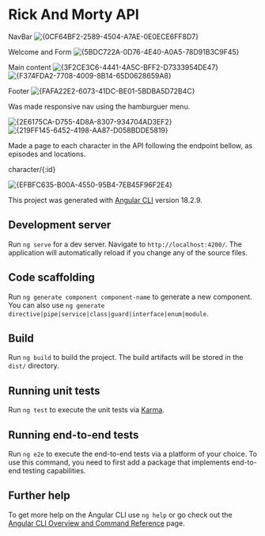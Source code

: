 # Rick And Morty API
NavBar
![{0CF64BF2-2589-4504-A7AE-0E0ECE6FF8D7}](https://github.com/user-attachments/assets/cc9ea261-354c-4dc1-9f4b-0d7e38a07e7c)



Welcome and Form
![{5BDC722A-0D76-4E40-A0A5-78D91B3C9F45}](https://github.com/user-attachments/assets/109f1b3d-907e-4645-985c-913a0d24b379)



Main content
![{3F2CE3C6-4441-4A5C-BFF2-D7333954DE47}](https://github.com/user-attachments/assets/722f0767-20a1-4d24-88ad-e20b28ba9826)
![{F374FDA2-7708-4009-8B14-65D0628659A8}](https://github.com/user-attachments/assets/d22aa3b7-adad-4a3b-8d6e-8cbb1a7c62a3)



Footer
![{FAFA22E2-6073-41DC-BE01-5BDBA5D72B4C}](https://github.com/user-attachments/assets/ed9533dd-9331-4215-b95f-fff5e1c1b711)



Was made responsive nav using the hamburguer menu.


![{2E6175CA-D755-4D8A-8307-934704AD3EF2}](https://github.com/user-attachments/assets/cdec87af-60a1-4eb0-87ed-bf8793578d0d)         
![{219FF145-6452-4198-AA87-D058BDDE5819}](https://github.com/user-attachments/assets/2bb635f9-48a3-450a-95be-5968b0366cc3)




Made a page to each character in the API following the endpoint bellow, as episodes and locations.

character/{:id}

![{EFBFC635-B00A-4550-95B4-7EB45F96F2E4}](https://github.com/user-attachments/assets/e7639de9-9b21-4598-9124-c8949fd692cb)









This project was generated with [Angular CLI](https://github.com/angular/angular-cli) version 18.2.9.

## Development server

Run `ng serve` for a dev server. Navigate to `http://localhost:4200/`. The application will automatically reload if you change any of the source files.

## Code scaffolding

Run `ng generate component component-name` to generate a new component. You can also use `ng generate directive|pipe|service|class|guard|interface|enum|module`.

## Build

Run `ng build` to build the project. The build artifacts will be stored in the `dist/` directory.

## Running unit tests

Run `ng test` to execute the unit tests via [Karma](https://karma-runner.github.io).

## Running end-to-end tests

Run `ng e2e` to execute the end-to-end tests via a platform of your choice. To use this command, you need to first add a package that implements end-to-end testing capabilities.

## Further help

To get more help on the Angular CLI use `ng help` or go check out the [Angular CLI Overview and Command Reference](https://angular.dev/tools/cli) page.

